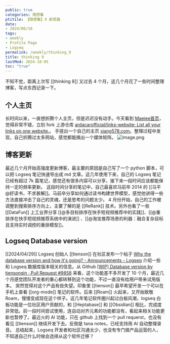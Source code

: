 ```yaml
---
public: true
categories: 随想集
ptitile: 【随想集】9 新思路
date:
- 2024/06/16
tags:
- weekly
- Profile Page
- Logseq
permalink: /weekly/thinking_9
title: thinking 9
lastMod: 2024-10-05
toc: "true"
---
```


不知不觉，距离上次写 [[thinking 8]] 又过去 4 个月，这几个月花了一些时间整理博客，写点东西记录一下。
<!--more-->
## 个人主页
长时间以来，一直想折腾个人主页，但是迟迟没有动手。今天看到 [Maeiee首页](https://maxieewong.com/)，觉得非常不错，立刻 fork 上游仓库 [ardacarofficial/links-website: List all your links on one website.](https://github.com/ardacarofficial/links-website)。
手搓出一个自己的主页 [xiang578.com](https://xiang578.com/)。整理过程中发现，自己折腾过太多网站，感觉都能搞出一个媒体矩阵。
![image.png](/assets/image_1718529846278_0.png)
## 博客更新
最近几个月开始高强度更新博客，最主要的原因是自己写了一个 python 脚本，可以把 Logseq 笔记快速导出成 md 文章。这几年使用下来，自己的 Logseq 笔记已经有超过 7k 篇笔记，感觉还有很多内容可以分享，接下来一段时间应该都能保持一定的频率更新。
这段时间分享的笔记中，自己最喜欢马前卒 2014 的 [[马平@好读书，不求甚解]]。马前卒分享如何通过读书构建世界模型，感觉他讲得一些方法直接冲击了自己的灵魂，还是思考的问题太少。
4 月份开始，自己的工作被调整到搜索排序方向上，主要了解的是 [[ReRank]] 技术。另外也看了一些 [[DataFun]] 上工业界分享 [[@多目标排序在快手短视频推荐中的实践]]、[[@重排序在快手短视频推荐系统中的演进]] 、[[@淘宝推荐场景的利器：融合复杂目标且支持实时调控的重排模型]]。
## Logseq Database version
[[2024/04/29]] Logseq 创始人 [[tienson]] 在社区发布一个帖子 [Why the database version and how it's going? - Announcements - Logseq](https://discuss.logseq.com/t/why-the-database-version-and-how-its-going/26744) 介绍一些和 Logseq 数据库版本相关的信息。从 Github [[WIP] Database version by tiensonqin · Pull Request #9858](https://github.com/logseq/logseq/pull/9858) 来看，这个功能差不多开发了 10 个月，最近几个月感觉团队开发者的重心都转移到这个功能，不过一直没有给用户带来试用版本。
突然觉得对这个产品有些失望。印象里 [[tienson]] 最早希望开发一个可以在手机上查看 [[org-mode]] 笔记的软件。后来 [[Roam]] 火起来，又开始致敬 Roam，慢慢变成现在这个样子。这几年笔记软件圈兴起过白板风潮，logseq 白板功能是一位社区用户贡献的，和 [[Heptabase]] 和 [[Obsidian]] 相比，完成度非常低。前一段时间尝试使用，连自动对齐元素的功能都没有，看起来相关功能更新也暂停了。最近火的 AI 功能，只在 github 上找到一个 pull requerst，也没有看见 [[tienson]] 继续开发下去。反倒是 tana notes，已经支持用 AI 自动整理录音。
总结起来，Logseq 开发者和社区沟通太少，也没有专门做产品运营的人，不知道自己什么时候会选择从这个软件迁移？